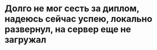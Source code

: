 # Долго не мог сесть за диплом, надеюсь сейчас успею, локально развернул, на сервер еще не загружал

